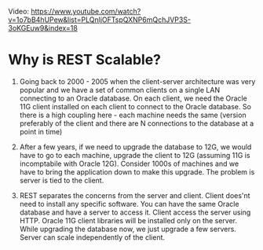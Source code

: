 Video: https://www.youtube.com/watch?v=1o7bB4hUPew&list=PLQnljOFTspQXNP6mQchJVP3S-3oKGEuw9&index=18

# Why is REST Scalable?


1. Going back to 2000 - 2005 when the client-server architecture was very popular and we have a set of common clients on a single LAN connecting to an Oracle database. On each client, we need the Oracle 11G client installed on each client to connect to the Oracle database. So there is a high coupling here - each machine needs the same (version preferably of the client and there are N connections to the database at a point in time)

2. After a few years, if we need to upgrade the database to 12G, we would have to go to each machine, upgrade the client to 12G (assuming 11G is incomptabile with Oracle 12G). Consider 1000s of machines and we have to bring the application down to make this upgrade. The problem is server is tied to the client.

3. REST separates the concerns from the server and client. Client does'nt need to install any specific software. You can have the same Oracle database and have a server to access it. Client access the server using HTTP. Oracle 11G client libraries will be installed only on the server. While upgrading the database now, we just upgrade a few servers. Server can scale independently of the client.